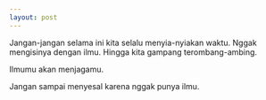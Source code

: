 ```yaml
---
layout: post
---
```


Jangan-jangan selama ini kita selalu menyia-nyiakan waktu. Nggak mengisinya dengan ilmu. Hingga kita gampang terombang-ambing.

Ilmumu akan menjagamu.

Jangan sampai menyesal karena nggak punya ilmu.
